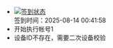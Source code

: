 - [![签到状态](https://github.com/womade/Cloud189-Actions/actions/workflows/main.yml/badge.svg?branch=main)](https://github.com/womade/Cloud189-Actions/actions/workflows/main.yml) <br> 签到时间：2025-08-14 00:41:58
- 开始执行帐号1
- 设备ID不存在，需要二次设备校验

